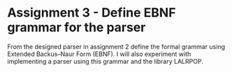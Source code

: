# Assignment 3 - Define EBNF grammar for the parser
From the designed parser in assignment 2 define the formal
grammar using Extended Backus–Naur Form (EBNF).
I will also experiment with implementing a parser using this grammar and the library LALRPOP.
